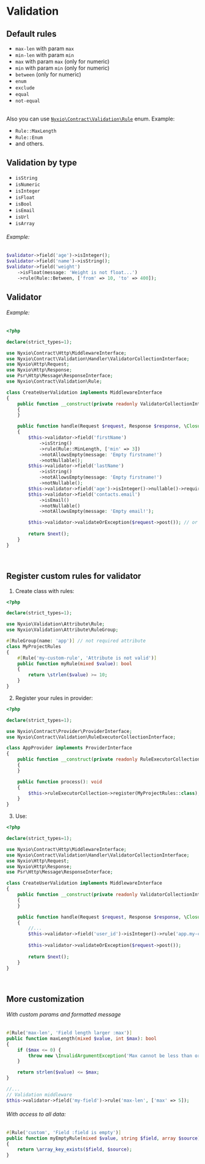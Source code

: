 # Validation

## Default rules
- `max-len` with param `max`
- `min-len` with param `min`
- `max` with param `max` (only for numeric)
- `min` with param `min` (only for numeric)
- `between` (only for numeric)
- `enum`
- `exclude`
- `equal`
- `not-equal`

<br>Also you can use [`Nyxio\Contract\Validation\Rule`](https://github.com/nyxio-php/nyxio/blob/main/src/Contract/Validation/Rule.php) enum.
Example:
- `Rule::MaxLength`
- `Rule::Enum`
- and others.

## Validation by type
- `isString`
- `isNumeric`
- `isInteger`
- `isFloat`
- `isBool`
- `isEmail`
- `isUrl`
- `isArray`

###### Example:
```php
$validator->field('age')->isInteger();
$validator->field('name')->isString();
$validator->field('weight')
    ->isFloat(message: 'Weight is not float...')
    ->rule(Rule::Between, ['from' => 10, 'to' => 400]);
```



## Validator
###### Example:
```php
<?php

declare(strict_types=1);

use Nyxio\Contract\Http\MiddlewareInterface;
use Nyxio\Contract\Validation\Handler\ValidatorCollectionInterface;
use Nyxio\Http\Request;
use Nyxio\Http\Response;
use Psr\Http\Message\ResponseInterface;
use Nyxio\Contract\Validation\Rule;

class CreateUserValidation implements MiddlewareInterface
{
    public function __construct(private readonly ValidatorCollectionInterface $validator)
    {
    }

    public function handle(Request $request, Response $response, \Closure $next): ResponseInterface
    {
        $this->validator->field('firstName')
            ->isString()
            ->rule(Rule::MinLength, ['min' => 3])
            ->notAllowsEmpty(message: 'Empty firstname!')
            ->notNullable();
        $this->validator->field('lastName')
            ->isString()
            ->notAllowsEmpty(message: 'Empty firstname!')
            ->notNullable();
        $this->validator->field('age')->isInteger()->nullable()->required();
        $this->validator->field('contacts.email')
            ->isEmail()
            ->notNullable()
            ->notAllowsEmpty(message: 'Empty email!');

        $this->validator->validateOrException($request->post()); // or $this->validator->getErrors($request->post());
        
        return $next();
    }
}

```
<br>


## Register custom rules for validator
1. Create class with rules:
```php
<?php

declare(strict_types=1);

use Nyxio\Validation\Attribute\Rule;
use Nyxio\Validation\Attribute\RuleGroup;

#[RuleGroup(name: 'app')] // not required attribute
class MyProjectRules
{
    #[Rule('my-custom-rule', 'Attribute is not valid')]
    public function myRule(mixed $value): bool
    {
        return \strlen($value) >= 10;
    }
}
```
2. Register your rules in provider:
```php
<?php

declare(strict_types=1);

use Nyxio\Contract\Provider\ProviderInterface;
use Nyxio\Contract\Validation\RuleExecutorCollectionInterface;

class AppProvider implements ProviderInterface
{
    public function __construct(private readonly RuleExecutorCollectionInterface $ruleExecutorCollection)
    {
    }

    public function process(): void
    {
        $this->ruleExecutorCollection->register(MyProjectRules::class);
    }
}
```
3. Use:
```php
<?php

declare(strict_types=1);

use Nyxio\Contract\Http\MiddlewareInterface;
use Nyxio\Contract\Validation\Handler\ValidatorCollectionInterface;
use Nyxio\Http\Request;
use Nyxio\Http\Response;
use Psr\Http\Message\ResponseInterface;

class CreateUserValidation implements MiddlewareInterface
{
    public function __construct(private readonly ValidatorCollectionInterface $validator)
    {
    }

    public function handle(Request $request, Response $response, \Closure $next): ResponseInterface
    {
        //...
        $this->validator->field('user_id')->isInteger()->rule('app.my-custom-rule');
        
        $this->validator->validateOrException($request->post());
        
        return $next();
    }
}

```

<br>

## More customization

###### With custom params and formatted message
```php
#[Rule('max-len', 'Field length larger :max')]
public function maxLength(mixed $value, int $max): bool
{
    if ($max <= 0) {
        throw new \InvalidArgumentException('Max cannot be less than or equal to zero');
    }

    return strlen($value) <= $max;
}
```
```php
//...
// Validation middleware
$this->validator->field('my-field')->rule('max-len', ['max' => 5]);
```


###### With access to all data:
```php
#[Rule('custom', 'Field :field is empty')]
public function myEmptyRule(mixed $value, string $field, array $source): bool
{
    return \array_key_exists($field, $source);
}
```
